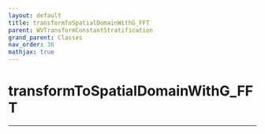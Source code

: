 ```yaml
---
layout: default
title: transformToSpatialDomainWithG_FFT
parent: WVTransformConstantStratification
grand_parent: Classes
nav_order: 36
mathjax: true
---
```


#  transformToSpatialDomainWithG_FFT




---

